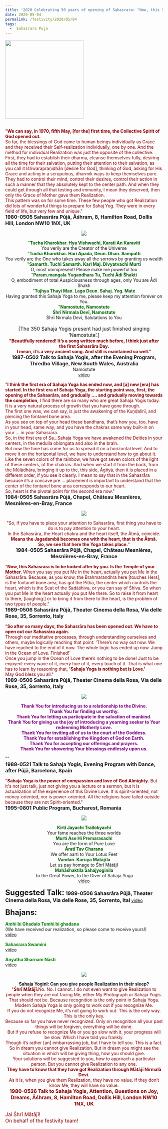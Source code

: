 ```yaml
---
title: '2020 Celebrating 50 years of opening of Sahasrara: "Now, this Sahasrāra is to be looked after by you. Is the Temple of your Mother." '
date: 2020-05-04
permalink: /festivity/2020/05/04
tags:
  -  Sahasrara Puja
---
```


<div style="text-align: left"><img src="/images/image00.png" width="250" /></div><br>

<p>
<font color="DarkRed">"<b>We can say, in 1970, fifth May, [for the] first time, the Collective Spirit of God opened out.</b><br>
So far, the blessings of God came to human beings individually as Grace and they received their Self-realization individually, one by one. And the method for individual Realization was just the opposite of the collective. First, they had to establish their dharma, cleanse themselves fully, desiring all the time for their salvation, putting their attention to their salvation, as you call it Īśhwarapraṇidhān [desire for God], thinking of God, asking for His Grace and acting in a scrupulous, dhārmik ways to keep themselves pure. They had to control their mind, control their desires, control their action in such a manner that they absolutely kept to the center path. And when they could get through all that testing and immunity, I mean they deserved, then only the Grace of Mother gave them Realization.<br>
This pattern was on for some time. These few people who got Realization did lots of wonderful things to prepare for Sahaj Yog. They were in every field of life, but very few and unique."</font><br>
<font size="+0"><b>1980-0505 Sahasrāra Pūjā, Āśhram, 8, Hamilton Road, Dollis Hill, London NW10 1NX, UK</b></font>
</p>

<div style="text-align: center"><img src="/images/image416.png" /></div>

<p style=" text-align:center;">
<font color="DarkGreen">"<b>Tucha Kharokhar. Hya Vishwachi, Karati An Karaviti</b></font><br>
You verily are the Creator of the Universe<br>
<font color="DarkGreen">"<b>Tucha Kharokhar. Hari Apada, Deun. Dhan. Sampatti</b></font><br>
You verily are the One who takes away all the sorrows by granting us wealth<br>
<font color="DarkGreen">"<b>Samarth. Tuchi Samarth. Kari Maj. Divyatvachi Murti</b></font><br>
O, most omnipresent! Please make me powerful too<br>
<font color="DarkGreen">"<b>Param.mangala Yugandhara Tu, Tuchi Ādi Śhakti</b></font><br>
O, embodiment of total Auspiciousness through ages, only You are Ādi Śhakti<br>
<font color="DarkGreen">"<b>Tujhya Thayi Man. Lago Deun. Sahaj. Yog. Mate </b></font><br>
Having granted this Sahaja Yoga to me, please keep my attention forever on You.<br>
<font color="DarkGreen">"<b>Namostute, Namostute<br>
Śhrī Nirmala Devī, Namostute </b></font><br>
Śhrī Nirmala Devī, Salutations to You<br>
<br>
<font size="+0">[The 350 Sahaja Yogis present had just finished singing ‘Namostute’.]</font><br>
<font color="DarkRed"><b>"Beautifully rendered! It’s a song written much before, I think just after the first Sahasrāra Day.<br>
I mean, it’s a very ancient song. And still is maintained so well."</b></font><br>
<font size="+0"><b>1987-0502 Talk to Sahaja Yogis, after the Evening Program, Thredbo Village, New South Wales, Australia</b></font><br>
Namostute<br>
<a href="https://www.youtube.com/watch?v=30F02gXLuGw">video</a>
</p>

<p>
<font color="DarkRed">"<b>I think the first era of Sahaja Yoga has ended now, and [a] new [era] has started. In the first era of Sahaja Yoga, the starting point was, first, the opening of the Sahasrāra, and gradually .... and gradually moving towards the completion,</b> I find there are so many who are great Sahaja Yogis today. It is a very natural process of growth that you have gone through.<br>
The first one was, we can say, is just the awakening of the Kuṇḍalinī, and piercing the fontanel bone area.<br>
As you see on top of your head these bandhans, that’s how you, too, have in your head, same way, and you have the chakras same way built-in on your ... in your Sahasrāra.<br>
So, in the first era of Sa...Sahaja Yoga we have awakened the Deities in your centers, in the medulla oblongata and also in the brain.<br>
But now the time has come for us to spread it on a horizontal level. And to move it on the horizontal level, we have to understand how to go about it.<br>
Like the seven colors of the rainbow, we have got seven colors of the light of these centers, of the chakras. And when we start it from the back, from the Mūlādhāra, bringing it up to the, this side, Āgñyā, then it is placed in a different order, if you see it clearly. I mean to say that in the Sahasrāra because it’s a concave pre ... placement is important to understand that the center of the fontanel bone area corresponds to our heart.<br>
So, heart is the pivotal point for the second era now."</font><br>
<font size="+0"><b>1984-0505 Sahasrāra Pūjā, Chapel, Château Mesnières, Mesnières-en-Bray, France</b></font>
</p>

<div style="text-align: center"><img src="/images/image417.png" /></div>

<p style="text-align:center;">
<font color="DarkRed">"So, if you have to place your attention to Sahasrāra, first thing you have to do is to pay attention to your heart.<br>
In the Sahasrāra, the Heart chakra and the heart itself, the Ātmā, coincide.<br>
<b>Means the Jagadambā becomes one with the heart, that is the Ātmā.<br>
So, we see that here the Yoga takes place.</b>"</font><br>
<font size="+0"><b>1984-0505 Sahasrāra Pūjā, Chapel, Château Mesnières, Mesnières-en-Bray, France</b></font>
</p>

<p>
<font color="DarkRed">"<b>Now, this Sahasrāra is to be looked after by you. Is the Temple of your Mother.</b> When you say you put Me in the heart, actually you put Me in the Sahasrāra. Because, as you know, the Brahmarandhra here [touches Hers], is the fontanel bone area, has got the Pīṭha, the center which controls the heart, which is the Seat of the Sadāśhiva, or you can say of Śhiva. So when you put Me in the heart actually you put Me there. So to raise it from heart to there, [laughing:] or to bring it from there to the heart, is the problem of two types of people."</font><br>
<font size="+0"><b>1989-0506 Sahasrāra Pūjā, Theater Cinema della Rosa, Via delle Rose, 35, Sorrento, Italy</b></font>
</p>

<p>
<font color="DarkRed">"<b>So after so many days, the Sahasrāra has been opened out. We have to open out our Sahasrāra again.</b><br>
Through our meditative processes, through understanding ourselves and others, maybe logically reaching that point: 'There’s no way out now. We have reached to the end of it now. The whole logic has ended up now. Jump in the Ocean of Love. Finished!'<br>
Once you jump in the Ocean of Love there’s nothing to be done! Just to be enjoyed: every wave of it, every hue of it, every touch of it. That is what one has to learn by reasoning that, <b>'Sahaja Yoga is nothing but is Love.'</b><br>
May God bless you all."</font><br>
<font size="+0"><b>1989-0506 Sahasrāra Pūjā, Theater Cinema della Rosa, Via delle Rose, 35, Sorrento, Italy</b></font>
</p>

<div style="text-align: center"><img src="/images/image418.png" /></div>

<p style="color:Purple; text-align:center;">
<b>Thank You for introducing us to a relationship to the Divine.<br> 
Thank You for finding us worthy.<br>
Thank You for letting us participate in the salvation of mankind.<br>
Thank You for giving us the joy of introducing a yearning seeker to Your redeeming Motherly Love.<br>
Thank You for inviting all of us to the court of the Goddess.<br>
Thank You for establishing the Kingdom of God on Earth.<br>
Thank You for accepting our offerings and prayers.<br>
Thank You for showering Your blessings endlessly upon us.</b><br>
</p>

<p>
<font color="DarkRed">""</font><br>
<font size="+0"><b>1988-0521 Talk to Sahaja Yogis, Evening Program with Dance, after Pūjā, Barcelona, Spain</b></font>
</p>

<p>
<font color="DarkRed">"<b>Sahaja Yoga is the power of compassion and love of God Almighty.</b> But it's not just talk, just not giving you a lecture or a sermon, but it is actualization of the experience of this Divine Love. It is spirit-oriented, not money-oriented, nor is power-oriented. All the religions have failed outside because they are not Spirit-oriented."</font><br>
<font size="+0"><b>1995-0801 Public Program, Bucharest, Romania</b></font>
</p>

<div style="text-align: center"><img src="/images/image419.png" /></div>

<p style="text-align:center;">
<font color="DarkGreen"><b>Kirti Jayachi Trailokyachi</b></font><br>
Your fame reaches the three worlds<br>
<font color="DarkGreen"><b>Murti Ase Hi Premarasachi</b></font><br>
You are the form of Pure Love<br>
<font color="DarkGreen"><b>Āratī Tav Charana</b></font><br>
We offer aarti to Your Lotus Feet<br>
<font color="DarkGreen"><b>Vandan. Karuya Mātājīla</b></font><br>
Let us pay homage to Śhrī Mātājī<br>
<font color="DarkGreen"><b>Mahāśhaktila Sahajyoginila</b></font><br>
To the Great Power, to the Giver of Sahaja Yoga<br>
<a href="https://www.youtube.com/watch?v=ybCnMcQi2ZQ">video</a>
</p>

<font size="+2"><b>Suggested Talk:</b></font> 
<font size="+0"><b>1989-0506 Sahasrāra Pūjā, Theater Cinema della Rosa, Via delle Rose, 35, Sorrento, Ital</b></font>
<a href="https://www.youtube.com/watch?time_continue=2&v=VmOaddXWDlQ&feature=emb_logo"> video</a><br>

<font size="+2"><b>Bhajans:</b></font>

<p>
<font color="green"><b>Amhi bi Ghadalo Tumhi bi ghadana</b></font><br>
(We have received our realization, so please come to receive yours!)<br>
<a href="https://www.youtube.com/watch?v=IvEjMhFZshg">video</a>
</p>

<p>
<font color="green"><b>Sahasrara Swamini</b></font><br>
<a href="https://www.youtube.com/watch?v=6qFvyIk1tm8">video</a>
</p>

<p>
<font color="green"><b>Anyatha Sharnam Nāsti</b></font><br>
<a href="https://www.youtube.com/watch?v=NX0Gy8VNh3E">video</a>
</p>

<div style="text-align: center"><img src="/images/image420.png" /></div>

<p style="text-align:center;">
<b>Sahaja Yoginī: Can you give people Realization in their sleep?</b><br>
<font color="DarkRed">"<b>Śhrī Mātājī:</b>No. No. I cannot. I do not even want to give Realization to people when they are not facing Me, either My Photograph or Sahaja Yogis.<br>
That should not be. Because recognition is the only point in Sahaja Yoga.<br>
Modern Sahaja Yoga is only going to work out if you recognize Me.<br>
If you do not recognize Me, it’s not going to work out. This is the only way. This is the only key.<br> 
Because so far you have never recognized. Only on recognition all your past things will be forgiven, everything will be done.<br>
But if you refuse to recognize Me or you go slow with it, your progress will be slow. Which I have told you frankly.<br>
Though it’s rather [an] embarrassing job, but I have to tell you. This is a fact.<br>
So in dream you cannot give Realization. But in dream you might see the situation in which will be giving thing, how you should give.<br>
Your solutions will be suggested to you, how to approach a particular person. But you cannot give Realization to any one.<br> 
<b>They have to know that they have got Realization through Mātājī Nirmalā Devī.</b><br> 
As it is, when you give them Realization, they have no value. If they don’t know Me, they will have no value.<br>
<font size="+0"><b>1980-0526 Talk to Sahaja Yogis, Attention, Questions on Joy, Dreams, Āśhram, 8, Hamilton Road, Dollis Hill, London NW10 1NX, UK</b></font>
</p>

<p>
<font size="+0">Jai Śhrī Mātājī!<br>
On behalf of the festivity team!</font>
</p>